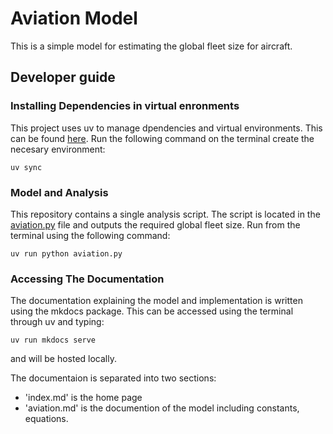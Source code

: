 # Aviation Model

This is a simple model for estimating the global fleet size for aircraft.

## Developer guide 

### Installing Dependencies in virtual enronments
This project uses uv to manage dpendencies and virtual environments. This can be found [here](https://docs.astral.sh/uv/).
Run the following command on the terminal create the necesary environment:

```
uv sync
```

### Model and Analysis 
This repository contains a single analysis script. The script is located in the [aviation.py](aviation.py) file and outputs the required global fleet size. 
Run from the terminal using the following command:

```
uv run python aviation.py
```

### Accessing The Documentation
The documentation explaining the model and implementation is written using the mkdocs package. This can be accessed using the terminal through uv and typing:

```
uv run mkdocs serve
```
and will be hosted locally. 

The documentaion is separated into two sections:
- 'index.md' is the home page
- 'aviation.md' is the documention of the model including constants, equations.



